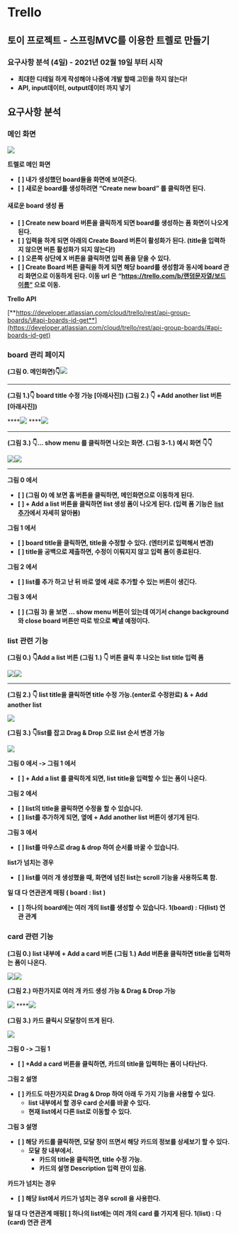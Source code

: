# Trello

## 토이 프로젝트 - 스프링MVC를 이용한 트렐로 만들기

### **요구사항 분석 \(4일\) - 2021년 02월 19일 부터 시작**

* **최대한 디테일 하게 작성해야 나중에 개발 할때 고민을 하지 않는다!**
* **API, input데이터, output데이터 까지 넣기**

## **요구사항 분석**

### **메인 화면**

![](https://lh3.googleusercontent.com/3PNr1YesRzrC_0B4cyzMhxjAO8s3mWTqTdbxSDMIwFpFBNAuqUwgEX74fM-G30UtC0EoWhfXvs2Nl4Y3mAYr7qYLMo-RSwmqWv8qex5ti3pTL-cwbOVA2B-54Ad5i84sAF3-nRTQ)

**트렐로 메인 화면**

* **\[   \] 내가 생성했던 board들을 화면에 보여준다.**
* **\[   \] 새로운 board를 생성하려면 “Create new board” 를 클릭하면 된다.**

#### **새로운 board 생성 폼**

* **\[   \] Create new board 버튼을 클릭하게 되면 board를 생성하는 폼 화면이 나오게 된다.**
* **\[   \] 입력을 하게 되면 아래의  Create Board  버튼이 활성화가 된다. \(title을 입력하지 않으면 버튼 활성화가 되지 않는다!\)**
* **\[   \] 오른쪽 상단에 X 버튼을 클릭하면 입력 폼을 닫을 수 있다.**
* **\[   \]  Create Board  버튼 클릭을 하게 되면 해당 board를 생성함과 동시에 board 관리 화면으로 이동하게 된다. 이동 url 은 “https://trello.com/b/랜덤문자열/보드이름” 으로 이동.**

**Trello API**

[**https://developer.atlassian.com/cloud/trello/rest/api-group-boards/\#api-boards-id-get**](https://developer.atlassian.com/cloud/trello/rest/api-group-boards/#api-boards-id-get)

#### 

### **board 관리 페이지**

**\(그림 0. 메인화면\)👇**![](https://lh5.googleusercontent.com/ijlhYTyTOy3fH_VJf5p9HVHe2mUVrjqX6n-Mj0zaUeHy3RifmJnvaNz-WTaWtvGa9iNr1pE7lUOqHbT-rXv5QQT7fVEXp5L4VojuQG_6eoP1qUkDsMleT0hUlO8Dfx2YnTXN6uDD)  
****

**\(그림 1.\)👇 board title 수정 가능 \[아래사진\]\)         \(그림 2.\) 👇 +Add another list 버튼 \[아래사진\]\)**

  ****![](https://lh3.googleusercontent.com/WXPmCYhfGNjEIUnWJsPwR2rKB1YXjGBBX0pFSju4gWRBW9Hhl-fVbH6XQxIlTzSW8It3Xg7lKz-R4WKU2qs3nOVMlY7z5Hko1lMHMqTsPaRb71MBFJIfIIG-JxmssxKjfwjgIFWw) ****![](https://lh4.googleusercontent.com/Fa2rNDcw6imDrl3H_R1gqAjL0Kzwp0MVq-oYxuAHC07m-JSVhnTE_OcAeOhx8QQxZ4WW6HG-61GB8VouxhlyxI7EX_5mwsqspLf_O4dHUwu3KusfsX1jwSPYgjJzKVm4IYv6SN3s)  
****

**\(그림 3.\) 👇… show menu 를 클릭하면 나오는 화면.  \(그림 3-1.\) 예시 화면 👇👇**

![](https://lh6.googleusercontent.com/s9LWErSkeGB-um096CWXpX7n92ubjudpz4O_PbnUeyv9cG1l_Op83DO__oxOmyfSwdfiJf0-a8AuCOeKJFvJl96lIx5D_bKtrdnb1rWm9YrXbfP-Y6zFTb0VeA0ujr6nzFKndGx3)![](https://lh3.googleusercontent.com/9sAL5PDyrt7a5xX9A90cgT7aDEikmbva9PnhK0lDbz5abHXgf2bkkZ50Lw0aiEhw5jUz5DrUHbEnIzLm7gVJWnGlFmee3nLYnAkE2A_Ocrksq-M95iTMzQU8Agl4feWP3yZ0r3cm)  
****

**그림 0 에서**

* **\[   \] \(그림 0\) 에 보면 홈 버튼을 클릭하면, 메인화면으로 이동하게 된다.**
* **\[   \] + Add a list  버튼을 클릭하면 list 생성 폼이 나오게 된다. \(입력 폼 기능은** [**list 추가**](https://docs.google.com/document/d/1X8BunX5KyOdbFjNxJ2dvVpP15Eq5AeUk2WFr4yNqJg0/edit#heading=h.avkt6recuvq2)**에서 자세히 알아봄\)**

**그림 1 에서**

* **\[   \] board title을 클릭하면, title을 수정할 수 있다. \(엔터키로 입력해서 변경\)**
* **\[   \] title을 공백으로 제출하면, 수정이 이뤄지지 않고 입력 폼이 종료된다.** 

**그림 2 에서**

* **\[   \] list를 추가 하고 난 뒤 바로 옆에 새로 추가할 수 있는 버튼이 생긴다.** 

**그림 3 에서**

* **\[   \] \(그림 3\) 을 보면 … show menu 버튼이 있는데 여기서 change background 와 close board 버튼만 따로 밖으로 빼낼 예정이다.**

### **list 관련 기능**

**\(그림 0.\) 👇Add a list 버튼 \(그림 1.\) 👇 버튼 클릭 후 나오는 list title 입력 폼**

![](https://lh5.googleusercontent.com/ijlhYTyTOy3fH_VJf5p9HVHe2mUVrjqX6n-Mj0zaUeHy3RifmJnvaNz-WTaWtvGa9iNr1pE7lUOqHbT-rXv5QQT7fVEXp5L4VojuQG_6eoP1qUkDsMleT0hUlO8Dfx2YnTXN6uDD)![](https://lh6.googleusercontent.com/u_VRZWm4kvxgu8mJcp-6YZvsG7ZPY6cRnffN-tBecWYBy6M6uWl43WWyJ1tV27A6lp916TPkfB5q4lShwLdL6_68A6WQ_CUHjLGY12shDXc-JEEziBItGmgm19ASJpHR4LfNW77P)  
****

**\(그림 2.\) 👇 list title을 클릭하면 title 수정 가능.\(enter로 수정완료\)  &   + Add another list**

![](https://lh4.googleusercontent.com/66A6N4xes0PYGADIi-oRwbmwKlUkSX0OkfC1c_RWz55lqJU5WUJVgfJxJ-R-VNsuUs78-AV8kP9zz3rK1mR7Whcxq6uvskJeyNyLXVOIVoITi109PTYuLcq4O6oQ8HLQl6sWqZRA)

**\(그림 3.\) 👇list를 잡고 Drag & Drop 으로 list 순서 변경 가능**

![](https://lh6.googleusercontent.com/dBCCG1fIIZAnyEPa2Ko-l4t13nCVKR99A5Paxwa9imyxUhDLQCnMIB2e_qvtXMqzwJedq0rKNu59WCYwm_9NdawA-PMMYhoIJ5EdLDykZFClZ_0EOX76zjXrK0xiRecmuc8jZlR7)

**그림 0 에서 -&gt; 그림 1 에서**

* **\[   \] + Add a list  를 클릭하게 되면, list title을 입력할 수 있는 폼이 나온다.**

**그림 2 에서**

* **\[   \] list의 title을 클릭하면 수정을 할 수 있습니다.**
* **\[   \] list를 추가하게 되면, 옆에 + Add another list  버튼이 생기게 된다.**

**그림 3 에서**

* **\[   \] list를 마우스로 drag & drop 하여 순서를 바꿀 수 있습니다.**

**list가 넘치는 경우**

* **\[   \] list를 여러 개 생성했을 때, 화면에 넘친 list는 scroll 기능을 사용하도록 함.**

 **일 대 다 연관관계 매핑 \( board : list \)**

* **\[   \] 하나의 board에는 여러 개의 list를 생성할 수 있습니다. 1\(board\) : 다\(list\) 연관 관계**

### **card 관련 기능**

**\(그림 0.\) list 내부에 + Add a card 버튼         \(그림 1.\) Add 버튼을 클릭하면 title을 입력하는 폼이 나온다.**

![](https://lh3.googleusercontent.com/tmnZhbxRswZ_dhkrdPmP9eC2-aZK8NG_NJygeVC5mcs63TC5vx4Nmyl6mx79bHOr8Dikl_T8tc9DIRtHW0v-q8vtq4A2cVOEu9smAS1fwjdCKtI1msW6BhPgcHghTqU-wRX278_s)![](https://lh3.googleusercontent.com/nILwgdNzRHvZL-iNKbsjGB1vnevEQwEnbIh9PAudn999KXu4eNF3tWKjpf9Rhgir_D6-U8JAJPra6CWhiwmGfsS-jRPFNQqTfG2gjowOsWdbsQ_-bv4DlJpMzBBwKDxTPlR9U0Er)

**\(그림 2.\) 마찬가지로 여러 개 카드 생성 가능 & Drag & Drop 가능**

![](https://lh3.googleusercontent.com/rQkI-L3pgGi6gk057ix8ZmIOtst8_-6_I5s33PKtZMWaTp0Oyp04jXYptC26EZLN_-uCCpHRUBJr31TZxy1LObtj4WG8-2LuzZxk-6XNScqU6QzYu7dqdjGqBmqLzGenmB7zipXA)       ****![](https://lh6.googleusercontent.com/rV_CPBNyy0-i6dydLyO0-d5p_B0QNj_QoltAtltm1onETpOUaqEzs2n12ZvqFHKeTDfCjtjmLCxe0wkiirayMQVXZwKu7oU83SeHgKDicniRUXqunXfx2ijr3eNEExiEpdG8lrGo)

**\(그림 3.\) 카드 클릭시 모달창이 뜨게 된다.**

![](https://lh5.googleusercontent.com/CaI76ZhIdI9nRF91txecElQsWx1V-7kWlqerN3IL1XdvDIIgfjXTdNyP8gK-PBs0-lmhRUvTFKzB_4Zd7FEY2L0477l1QO8KDoDfjUZktJ9OZOq-jmw35MHU8416fkQwC3N_Uquj)

**그림 0 -&gt; 그림 1**

* **\[   \]  +Add a card 버튼을 클릭하면, 카드의 title을 입력하는 폼이 나타난다.**

**그림 2 설명**

* **\[   \] 카드도 마찬가지로 Drag & Drop 하여 아래 두 가지 기능을 사용할 수 있다.**
  * **list 내부에서 할 경우 card 순서를 바꿀 수 있다.**
  * **현재 list에서 다른 list로 이동할 수 있다.**

**그림 3 설명**

* **\[   \] 해당 카드를 클릭하면, 모달 창이 뜨면서 해당 카드의 정보를 상세보기 할 수 있다.**
  * **모달 창 내부에서.**
    * **카드의 title을 클릭하면, title 수정 가능.**
    * **카드의 설명 Description 입력 란이 있음.**

**카드가 넘치는 경우**

* **\[   \] 해당 list에서 카드가 넘치는 경우 scroll 을 사용한다.**

**일 대 다 연관관계 매핑\[   \] 하나의 list에는 여러 개의 card 를 가지게 된다. 1\(list\) : 다\(card\) 연관 관계**



